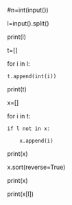 #n=int(input())

l=input().split()

print(l)

t=[]

for i in l:

    t.append(int(i))

print(t)

x=[]

for i in t:

    if l not in x:

        x.append(i)

print(x)

x.sort(reverse=True)

print(x)

print(x[l])
